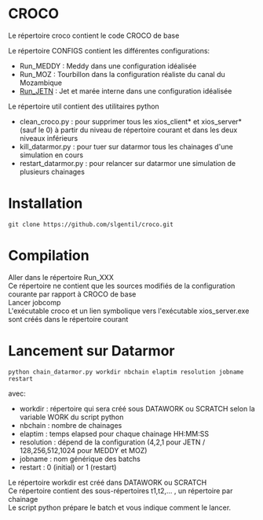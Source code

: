 CROCO
=====

Le répertoire croco contient le code CROCO de base  

Le répertoire CONFIGS contient les différentes configurations:  
- Run_MEDDY : Meddy dans une configuration idéalisée
- Run_MOZ   : Tourbillon dans la configuration réaliste du canal du Mozambique
- [Run_JETN](CONFIGS/Run_JETN/readme.md) : Jet et marée interne dans une configuration idéalisée  

Le répertoire util contient des utilitaires python  
- clean_croco.py : pour supprimer tous les xios_client* et xios_server* (sauf le 0) à partir du niveau de répertoire courant et dans les deux niveaux inférieurs  
- kill_datarmor.py : pour tuer sur datarmor tous les chainages d'une simulation en cours  
- restart_datarmor.py : pour relancer sur datarmor une simulation de plusieurs chainages  


Installation
=============

```
git clone https://github.com/slgentil/croco.git
```

Compilation
============
Aller dans le répertoire Run_XXX  
Ce répertoire ne contient que les sources modifiés de la configuration courante par rapport à CROCO de base   
Lancer jobcomp  
L'exécutable croco et un lien symbolique vers l'exécutable xios_server.exe sont créés dans le répertoire courant

Lancement sur Datarmor
======================

```
python chain_datarmor.py workdir nbchain elaptim resolution jobname restart
```

avec:

- workdir : répertoire qui sera créé sous DATAWORK ou SCRATCH selon la variable WORK du script python
- nbchain : nombre de chainages  
- elaptim : temps elapsed pour chaque chainage HH:MM:SS  
- resolution : dépend de la configuration (4,2,1 pour JETN / 128,256,512,1024 pour MEDDY et MOZ)
- jobname : nom générique des batchs    
- restart : 0 (initial) or 1 (restart)  

Le répertoire workdir est créé dans DATAWORK ou SCRATCH  
Ce répertoire contient des sous-répertoires t1,t2,... , un répertoire par chainage  
Le script python prépare le batch et vous indique comment le lancer.  

